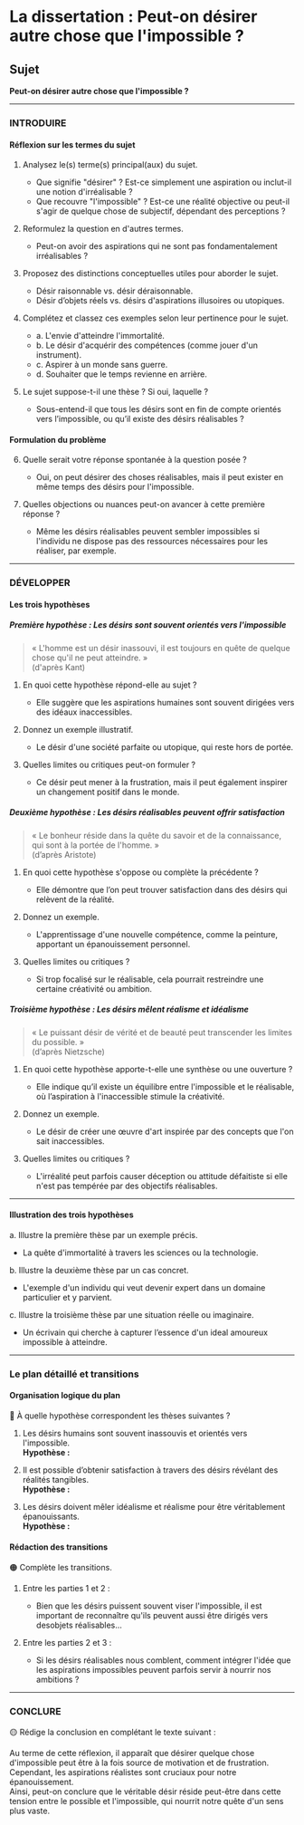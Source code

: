 # La dissertation : Peut-on désirer autre chose que l'impossible ?

## Sujet
**Peut-on désirer autre chose que l'impossible ?**

---

### INTRODUIRE

#### Réflexion sur les termes du sujet

1. Analysez le(s) terme(s) principal(aux) du sujet.
   - Que signifie "désirer" ? Est-ce simplement une aspiration ou inclut-il une notion d'irréalisable ?
   - Que recouvre "l'impossible" ? Est-ce une réalité objective ou peut-il s'agir de quelque chose de subjectif, dépendant des perceptions ?
   
2. Reformulez la question en d'autres termes.
   - Peut-on avoir des aspirations qui ne sont pas fondamentalement irréalisables ?

3. Proposez des distinctions conceptuelles utiles pour aborder le sujet.
   - Désir raisonnable vs. désir déraisonnable.
   - Désir d’objets réels vs. désirs d'aspirations illusoires ou utopiques.

4. Complétez et classez ces exemples selon leur pertinence pour le sujet.
   - a. L'envie d'atteindre l'immortalité.
   - b. Le désir d'acquérir des compétences (comme jouer d'un instrument).
   - c. Aspirer à un monde sans guerre.
   - d. Souhaiter que le temps revienne en arrière.
   
5. Le sujet suppose-t-il une thèse ? Si oui, laquelle ?
   - Sous-entend-il que tous les désirs sont en fin de compte orientés vers l’impossible, ou qu’il existe des désirs réalisables ?

#### Formulation du problème

6. Quelle serait votre réponse spontanée à la question posée ?
   - Oui, on peut désirer des choses réalisables, mais il peut exister en même temps des désirs pour l'impossible.

7. Quelles objections ou nuances peut-on avancer à cette première réponse ?
   - Même les désirs réalisables peuvent sembler impossibles si l'individu ne dispose pas des ressources nécessaires pour les réaliser, par exemple.

---

### DÉVELOPPER

#### Les trois hypothèses

##### Première hypothèse : Les désirs sont souvent orientés vers l'impossible

> « L'homme est un désir inassouvi, il est toujours en quête de quelque chose qu'il ne peut atteindre. »  
> (d'après Kant)

1. En quoi cette hypothèse répond-elle au sujet ?
   - Elle suggère que les aspirations humaines sont souvent dirigées vers des idéaux inaccessibles.

2. Donnez un exemple illustratif.
   - Le désir d'une société parfaite ou utopique, qui reste hors de portée.

3. Quelles limites ou critiques peut-on formuler ?
   - Ce désir peut mener à la frustration, mais il peut également inspirer un changement positif dans le monde.

##### Deuxième hypothèse : Les désirs réalisables peuvent offrir satisfaction

> « Le bonheur réside dans la quête du savoir et de la connaissance, qui sont à la portée de l'homme. »  
> (d’après Aristote)

1. En quoi cette hypothèse s'oppose ou complète la précédente ?
   - Elle démontre que l’on peut trouver satisfaction dans des désirs qui relèvent de la réalité.

2. Donnez un exemple.
   - L'apprentissage d'une nouvelle compétence, comme la peinture, apportant un épanouissement personnel.

3. Quelles limites ou critiques ?
   - Si trop focalisé sur le réalisable, cela pourrait restreindre une certaine créativité ou ambition.

##### Troisième hypothèse : Les désirs mêlent réalisme et idéalisme

> « Le puissant désir de vérité et de beauté peut transcender les limites du possible. »  
> (d’après Nietzsche)

1. En quoi cette hypothèse apporte-t-elle une synthèse ou une ouverture ?
   - Elle indique qu’il existe un équilibre entre l'impossible et le réalisable, où l’aspiration à l'inaccessible stimule la créativité.

2. Donnez un exemple.
   - Le désir de créer une œuvre d'art inspirée par des concepts que l'on sait inaccessibles.

3. Quelles limites ou critiques ?
   - L'irréalité peut parfois causer déception ou attitude défaitiste si elle n'est pas tempérée par des objectifs réalisables.

---

#### Illustration des trois hypothèses

a. Illustre la première thèse par un exemple précis.
   - La quête d'immortalité à travers les sciences ou la technologie.

b. Illustre la deuxième thèse par un cas concret.
   - L'exemple d'un individu qui veut devenir expert dans un domaine particulier et y parvient.

c. Illustre la troisième thèse par une situation réelle ou imaginaire.
   - Un écrivain qui cherche à capturer l’essence d'un ideal amoureux impossible à atteindre.

---

### Le plan détaillé et transitions

#### Organisation logique du plan

🔴 À quelle hypothèse correspondent les thèses suivantes ?

1. Les désirs humains sont souvent inassouvis et orientés vers l'impossible.  
   **Hypothèse :**

2. Il est possible d’obtenir satisfaction à travers des désirs révélant des réalités tangibles.  
   **Hypothèse :**

3. Les désirs doivent mêler idéalisme et réalisme pour être véritablement épanouissants.  
   **Hypothèse :**

#### Rédaction des transitions

🟠 Complète les transitions.

1. Entre les parties 1 et 2 :  
   - Bien que les désirs puissent souvent viser l'impossible, il est important de reconnaître qu'ils peuvent aussi être dirigés vers desobjets réalisables...

2. Entre les parties 2 et 3 :  
   - Si les désirs réalisables nous comblent, comment intégrer l'idée que les aspirations impossibles peuvent parfois servir à nourrir nos ambitions ?

---

### CONCLURE

🟡 Rédige la conclusion en complétant le texte suivant :

Au terme de cette réflexion, il apparaît que désirer quelque chose d'impossible peut être à la fois source de motivation et de frustration.  
Cependant, les aspirations réalistes sont cruciaux pour notre épanouissement.  
Ainsi, peut-on conclure que le véritable désir réside peut-être dans cette tension entre le possible et l'impossible, qui nourrit notre quête d'un sens plus vaste.